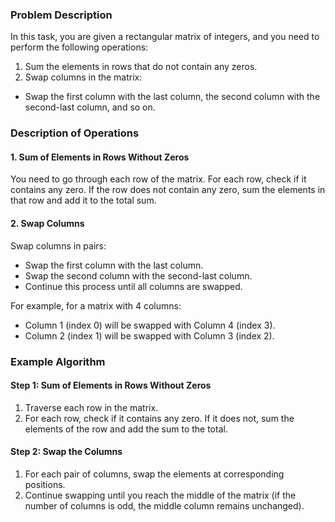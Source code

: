 ### Problem Description
In this task, you are given a rectangular matrix of integers, and you need to perform the following operations:
1. Sum the elements in rows that do not contain any zeros.
2. Swap columns in the matrix:
- Swap the first column with the last column, the second column with the second-last column, and so on.

### Description of Operations
#### 1. Sum of Elements in Rows Without Zeros
You need to go through each row of the matrix. For each row, check if it contains any zero. If the row does not contain any zero, sum the elements in that row and add it to the total sum.

#### 2. Swap Columns
Swap columns in pairs:

- Swap the first column with the last column.
- Swap the second column with the second-last column.
- Continue this process until all columns are swapped.

For example, for a matrix with 4 columns:
- Column 1 (index 0) will be swapped with Column 4 (index 3).
- Column 2 (index 1) will be swapped with Column 3 (index 2).

### Example Algorithm
#### Step 1: Sum of Elements in Rows Without Zeros
1. Traverse each row in the matrix.
2. For each row, check if it contains any zero. If it does not, sum the elements of the row and add the sum to the total.
#### Step 2: Swap the Columns
1. For each pair of columns, swap the elements at corresponding positions.
2. Continue swapping until you reach the middle of the matrix (if the number of columns is odd, the middle column remains unchanged).
